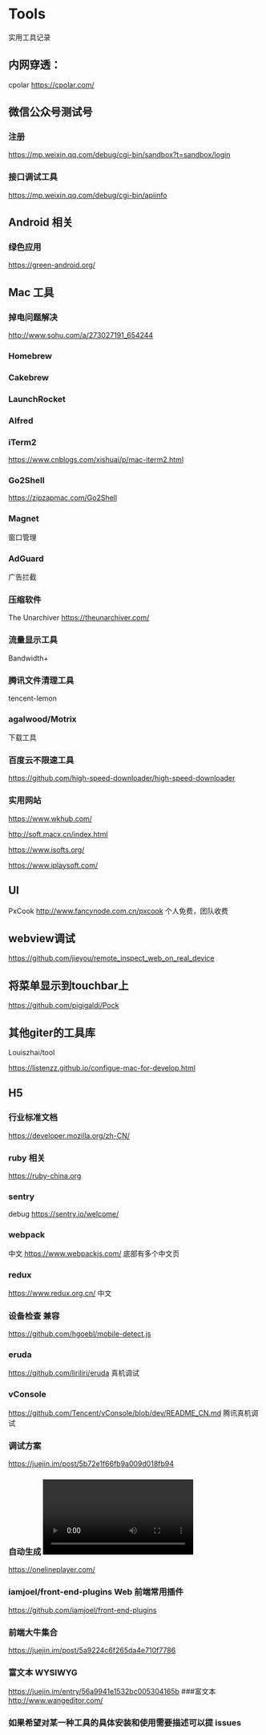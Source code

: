 # Tools
实用工具记录

## 内网穿透：
cpolar
https://cpolar.com/

## 微信公众号测试号
### 注册
https://mp.weixin.qq.com/debug/cgi-bin/sandbox?t=sandbox/login
### 接口调试工具
https://mp.weixin.qq.com/debug/cgi-bin/apiinfo

## Android 相关
### 绿色应用
https://green-android.org/

## Mac 工具

### 掉电问题解决
http://www.sohu.com/a/273027191_654244

### Homebrew

### Cakebrew

### LaunchRocket

### Alfred

### iTerm2
https://www.cnblogs.com/xishuai/p/mac-iterm2.html
### Go2Shell
https://zipzapmac.com/Go2Shell
### Magnet
窗口管理

### AdGuard
广告拦截

### 压缩软件
The Unarchiver
https://theunarchiver.com/

### 流量显示工具
Bandwidth+

### 腾讯文件清理工具
tencent-lemon

### agalwood/Motrix
下载工具

### 百度云不限速工具
https://github.com/high-speed-downloader/high-speed-downloader

### 实用网站
https://www.wkhub.com/

http://soft.macx.cn/index.html

https://www.isofts.org/

https://www.iplaysoft.com/

## UI
PxCook
http://www.fancynode.com.cn/pxcook 个人免费，团队收费

## webview调试
https://github.com/jieyou/remote_inspect_web_on_real_device

## 将菜单显示到touchbar上
https://github.com/pigigaldi/Pock



## 其他giter的工具库
Louiszhai/tool

https://listenzz.github.io/configue-mac-for-develop.html

## H5

### 行业标准文档
https://developer.mozilla.org/zh-CN/

### ruby 相关
https://ruby-china.org

### sentry
debug https://sentry.io/welcome/

### webpack
中文 https://www.webpackjs.com/ 底部有多个中文页

### redux
https://www.redux.org.cn/ 中文

### 设备检查 兼容
https://github.com/hgoebl/mobile-detect.js

### eruda
https://github.com/liriliri/eruda 真机调试

### vConsole
https://github.com/Tencent/vConsole/blob/dev/README_CN.md 腾讯真机调试

### 调试方案
https://juejin.im/post/5b72e1f66fb9a009d018fb94

### 自动生成 <video> 标签特定功能
  https://onelineplayer.com/
  
### iamjoel/front-end-plugins  Web 前端常用插件
https://github.com/iamjoel/front-end-plugins

### 前端大牛集合
https://juejin.im/post/5a9224c6f265da4e710f7786

### 富文本 WYSIWYG
https://juejin.im/entry/56a9941e1532bc005304165b
###富文本
http://www.wangeditor.com/


### 如果希望对某一种工具的具体安装和使用需要描述可以提 issues




